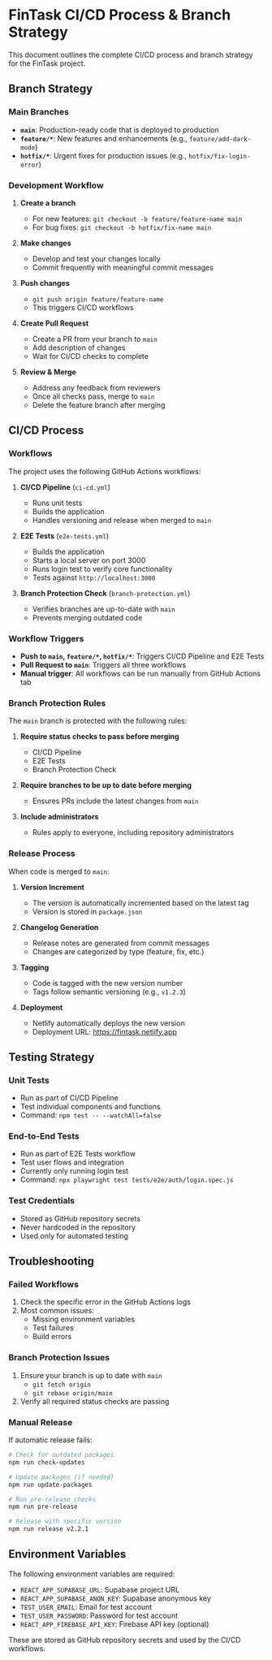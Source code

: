 # FinTask CI/CD Process & Branch Strategy

This document outlines the complete CI/CD process and branch strategy for the FinTask project.

## Branch Strategy

### Main Branches

- **`main`**: Production-ready code that is deployed to production
- **`feature/*`**: New features and enhancements (e.g., `feature/add-dark-mode`)
- **`hotfix/*`**: Urgent fixes for production issues (e.g., `hotfix/fix-login-error`)

### Development Workflow

1. **Create a branch**
   - For new features: `git checkout -b feature/feature-name main`
   - For bug fixes: `git checkout -b hotfix/fix-name main`

2. **Make changes**
   - Develop and test your changes locally
   - Commit frequently with meaningful commit messages

3. **Push changes**
   - `git push origin feature/feature-name`
   - This triggers CI/CD workflows

4. **Create Pull Request**
   - Create a PR from your branch to `main`
   - Add description of changes
   - Wait for CI/CD checks to complete

5. **Review & Merge**
   - Address any feedback from reviewers
   - Once all checks pass, merge to `main`
   - Delete the feature branch after merging

## CI/CD Process

### Workflows

The project uses the following GitHub Actions workflows:

1. **CI/CD Pipeline** (`ci-cd.yml`)
   - Runs unit tests
   - Builds the application
   - Handles versioning and release when merged to `main`

2. **E2E Tests** (`e2e-tests.yml`)
   - Builds the application
   - Starts a local server on port 3000
   - Runs login test to verify core functionality
   - Tests against `http://localhost:3000`

3. **Branch Protection Check** (`branch-protection.yml`)
   - Verifies branches are up-to-date with `main`
   - Prevents merging outdated code

### Workflow Triggers

- **Push to `main`, `feature/*`, `hotfix/*`**: Triggers CI/CD Pipeline and E2E Tests
- **Pull Request to `main`**: Triggers all three workflows
- **Manual trigger**: All workflows can be run manually from GitHub Actions tab

### Branch Protection Rules

The `main` branch is protected with the following rules:

1. **Require status checks to pass before merging**
   - CI/CD Pipeline
   - E2E Tests
   - Branch Protection Check

2. **Require branches to be up to date before merging**
   - Ensures PRs include the latest changes from `main`

3. **Include administrators**
   - Rules apply to everyone, including repository administrators

### Release Process

When code is merged to `main`:

1. **Version Increment**
   - The version is automatically incremented based on the latest tag
   - Version is stored in `package.json`

2. **Changelog Generation**
   - Release notes are generated from commit messages
   - Changes are categorized by type (feature, fix, etc.)

3. **Tagging**
   - Code is tagged with the new version number
   - Tags follow semantic versioning (e.g., `v1.2.3`)

4. **Deployment**
   - Netlify automatically deploys the new version
   - Deployment URL: https://fintask.netlify.app

## Testing Strategy

### Unit Tests
- Run as part of CI/CD Pipeline
- Test individual components and functions
- Command: `npm test -- --watchAll=false`

### End-to-End Tests
- Run as part of E2E Tests workflow
- Test user flows and integration
- Currently only running login test
- Command: `npx playwright test tests/e2e/auth/login.spec.js`

### Test Credentials
- Stored as GitHub repository secrets
- Never hardcoded in the repository
- Used only for automated testing

## Troubleshooting

### Failed Workflows
1. Check the specific error in the GitHub Actions logs
2. Most common issues:
   - Missing environment variables
   - Test failures
   - Build errors

### Branch Protection Issues
1. Ensure your branch is up to date with `main`
   - `git fetch origin`
   - `git rebase origin/main`
2. Verify all required status checks are passing

### Manual Release
If automatic release fails:
```bash
# Check for outdated packages
npm run check-updates

# Update packages (if needed)
npm run update-packages

# Run pre-release checks
npm run pre-release

# Release with specific version
npm run release v2.2.1
```

## Environment Variables

The following environment variables are required:

- `REACT_APP_SUPABASE_URL`: Supabase project URL
- `REACT_APP_SUPABASE_ANON_KEY`: Supabase anonymous key
- `TEST_USER_EMAIL`: Email for test account
- `TEST_USER_PASSWORD`: Password for test account
- `REACT_APP_FIREBASE_API_KEY`: Firebase API key (optional)

These are stored as GitHub repository secrets and used by the CI/CD workflows.